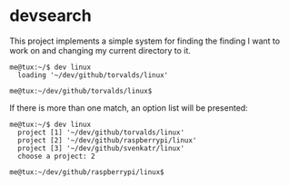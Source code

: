 # devsearch

This project implements a simple system for finding the finding I want to work on and changing my current directory to it.

    me@tux:~/$ dev linux
      loading '~/dev/github/torvalds/linux'

    me@tux:~/dev/github/torvalds/linux$

If there is more than one match, an option list will be presented:

    me@tux:~/$ dev linux
      project [1] '~/dev/github/torvalds/linux'
      project [2] '~/dev/github/raspberrypi/linux'
      project [3] '~/dev/github/svenkatr/linux'
      choose a project: 2

    me@tux:~/dev/github/raspberrypi/linux$
